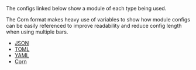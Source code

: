 The configs linked below show a module of each type being used.

The Corn format makes heavy use of variables 
to show how module configs can be easily referenced to improve readability 
and reduce config length when using multiple bars.

- [JSON](https://github.com/JakeStanger/ironbar/blob/master/examples/config.json)
- [TOML](https://github.com/JakeStanger/ironbar/blob/master/examples/config.toml)
- [YAML](https://github.com/JakeStanger/ironbar/blob/master/examples/config.yaml)
- [Corn](https://github.com/JakeStanger/ironbar/blob/master/examples/config.corn)
